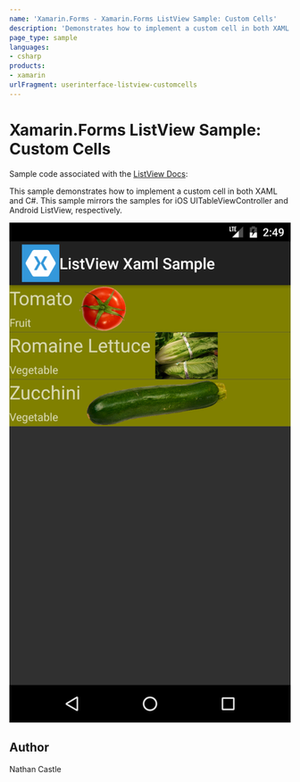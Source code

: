 ```yaml
---
name: 'Xamarin.Forms - Xamarin.Forms ListView Sample: Custom Cells'
description: 'Demonstrates how to implement a custom cell in both XAML and C# #ui'
page_type: sample
languages:
- csharp
products:
- xamarin
urlFragment: userinterface-listview-customcells
---
```

# Xamarin.Forms ListView Sample: Custom Cells

Sample code associated with the [ListView Docs](https://docs.microsoft.com/xamarin/xamarin-forms/user-interface/listview/):

This sample demonstrates how to implement a custom cell in both XAML and C#. This sample mirrors the samples for iOS UITableViewController and Android ListView, respectively.

![Xamarin.Forms ListView Sample: Custom Cells application screenshot](Screenshots/CustomCellsHome_Android.png "Xamarin.Forms ListView Sample: Custom Cells application screenshot")

## Author

Nathan Castle
